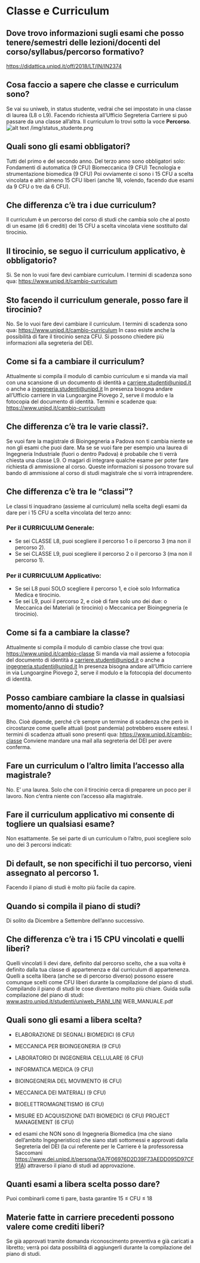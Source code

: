 # **Classe e Curriculum**

## **Dove trovo informazioni sugli esami che posso tenere/semestri delle lezioni/docenti del corso/syllabus/percorso formativo?**
https://didattica.unipd.it/off/2018/LT/IN/IN2374

## **Cosa faccio a sapere che classe e curriculum sono?**
Se vai su uniweb, in status studente, vedrai che sei impostato in una classe di laurea (L8 o L9). Facendo richiesta all’Ufficio Segreteria Carriere si può passare da una classe all’altra.
Il curriculum lo trovi sotto la voce **Percorso**.
![alt text](https://github.com/artaeun/FAQ_IBM_unipd_terzo-anno/tree/master/img/status_studente.png?raw=true)
/img/status_studente.png

## Quali sono gli esami obbligatori?
Tutti del primo e del secondo anno. Del terzo anno sono obbligatori solo:
Fondamenti di automatica (9 CFU)
Biomeccanica (9 CFU)
Tecnologia e strumentazione biomedica (9 CFU)
Poi ovviamente ci sono i 15 CFU a scelta vincolata e altri almeno 15 CFU liberi (anche 18, volendo, facendo due esami da 9 CFU o tre da 6 CFU).

## Che differenza c’è tra i due curriculum?
Il curriculum è un percorso del corso di studi che cambia solo che al posto di un esame (di 6 crediti) dei 15 CFU a scelta vincolata viene sostituito dal tirocinio.

## Il tirocinio, se seguo il curriculum applicativo, è obbligatorio?
Si. Se non lo vuoi fare devi cambiare curriculum. I termini di scadenza sono qua: https://www.unipd.it/cambio-curriculum

## Sto facendo il curriculum generale, posso fare il tirocinio?
No. Se lo vuoi fare devi cambiare il curriculum. I termini di scadenza sono qua:
https://www.unipd.it/cambio-curriculum
In caso esiste anche la possibilità di fare il tirocinio senza CFU. Si possono chiedere più informazioni alla segreteria del DEI.

## Come si fa a cambiare il curriculum?
Attualmente si compila il modulo di cambio curriculum e si manda via mail con una scansione di un documento di identità a carriere.studenti@unipd.it o anche a ingegneria.studenti@unipd.it
In presenza bisogna andare all’Ufficio carriere in via Lungoargine Piovego 2, serve il modulo e la fotocopia del documento di identità.
Termini e scadenze qua: https://www.unipd.it/cambio-curriculum

## Che differenza c’è tra le varie classi?.
Se vuoi fare la magistrale di Bioingegneria a Padova non ti cambia niente se non gli esami che puoi dare. Ma se se vuoi fare per esempio una laurea di Ingegneria Industriale (fuori o dentro Padova) è probabile che ti verrà chiesta una classe L9. O magari di integrare qualche esame per poter fare richiesta di ammissione al corso. Queste informazioni si possono trovare sul bando di ammissione al corso di studi magistrale che si vorrà intraprendere. 

## Che differenza c’è tra le “classi”?
Le classi ti inquadrano (assieme al curriculum) nella scelta degli esami da dare per i 15 CFU a scelta vincolata del terzo anno:

### Per il CURRICULUM Generale:
  - Se sei CLASSE L8, puoi scegliere il percorso 1 o il percorso 3 (ma non il percorso 2).
  - Se sei CLASSE L9, puoi scegliere il percorso 2 o il percorso 3 (ma non il percorso 1).
### Per il CURRICULUM Applicativo:
  - Se sei L8 puoi SOLO scegliere il percorso 1, e cioè solo Informatica Medica e tirocinio.
  - Se sei L9, puoi il percorso 2, e cioè di fare solo uno dei due: o Meccanica dei Materiali (e tirocinio) o Meccanica per Bioingegneria (e tirocinio). 






## Come si fa a cambiare la classe?
Attualmente si  compila il modulo di cambio classe che trovi qua: https://www.unipd.it/cambio-classe
Si manda via mail assieme a fotocopia del documento di identità a carriere.studenti@unipd.it o anche a ingegneria.studenti@unipd.it
In presenza bisogna andare all’Ufficio carriere in via Lungoargine Piovego 2, serve il modulo e la fotocopia del documento di identità.

## Posso cambiare cambiare la classe in qualsiasi momento/anno di studio?
Bho. Cioè dipende, perché c’è sempre un termine di scadenza che però in circostanze come quelle attuali (post pandemia) potrebbero essere estesi. I termini di scadenza attuali sono presenti qua:
https://www.unipd.it/cambio-classe
Conviene mandare una mail alla segreteria del DEI per avere conferma.

## Fare un curriculum o l’altro limita l’accesso alla magistrale?
No. E’ una laurea. Solo che con il tirocinio cerca di preparere un poco per il lavoro. Non c’entra niente con l’accesso alla magistrale. 

## Fare il curriculum applicativo mi consente di togliere un qualsiasi esame?
Non esattamente. Se sei parte di un curriculum o l’altro, puoi scegliere solo uno dei 3 percorsi indicati: 

## Di default, se non specifichi il tuo percorso, vieni assegnato al percorso 1.
Facendo il piano di studi è molto più facile da capire.

## Quando si compila il piano di studi?
Di solito da Dicembre a Settembre dell’anno successivo.



## Che differenza c’è tra i 15 CPU vincolati e quelli liberi?
Quelli vincolati li devi dare, definito dal percorso scelto, che a sua volta è definito dalla tua classe di appartenenza e dal curriculum di appartenenza.
Quelli a scelta libera (anche se di percorso diverso) possono essere comunque scelti come CFU liberi durante la compilazione del piano di studi. 
Compilando il piano di studi le cose diventano molto più chiare.
Guida sulla compilazione del piano di studi: www.astro.unipd.it/studenti/uniweb_PIANI_UNI
WEB_MANUALE.pdf
  
## Quali sono gli esami a libera scelta?
  
- ELABORAZIONE DI SEGNALI BIOMEDICI  (6 CFU)
- MECCANICA PER BIOINGEGNERIA (9 CFU)
- LABORATORIO DI INGEGNERIA CELLULARE  (6 CFU)
- INFORMATICA MEDICA (9 CFU)
- BIOINGEGNERIA DEL MOVIMENTO  (6 CFU)
- MECCANICA DEI MATERIALI (9 CFU)
  
- BIOELETTROMAGNETISMO   (6 CFU)
- MISURE ED ACQUISIZIONE DATI BIOMEDICI  (6 CFU)
PROJECT MANAGEMENT  (6 CFU)
  
- ed esami che NON sono di Ingegneria Biomedica (ma che siano dell’ambito Ingegneristico) che siano stati sottomessi e approvati dalla Segreteria del DEI (la cui referente per le Carriere è la professoressa Saccomani https://www.dei.unipd.it/persona/0A7F06976D2D39F73AEDD095D97CF91A) attraverso il piano di studi ad approvazione. 


## Quanti esami a libera scelta posso dare?
Puoi combinarli come ti pare, basta garantire  15 ≤ CFU ≤ 18 

## Materie fatte in carriere precedenti possono valere come crediti liberi?
Se già approvati tramite domanda riconoscimento preventiva e già caricati a libretto; verrà poi data possibilità di aggiungerli durante la compilazione del piano di studi.


